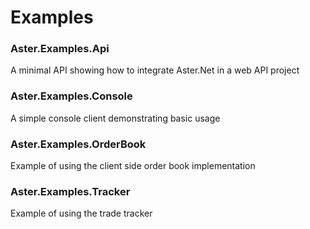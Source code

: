 # Examples

### Aster.Examples.Api
A minimal API showing how to integrate Aster.Net in a web API project

### Aster.Examples.Console
A simple console client demonstrating basic usage

### Aster.Examples.OrderBook
Example of using the client side order book implementation

### Aster.Examples.Tracker
Example of using the trade tracker